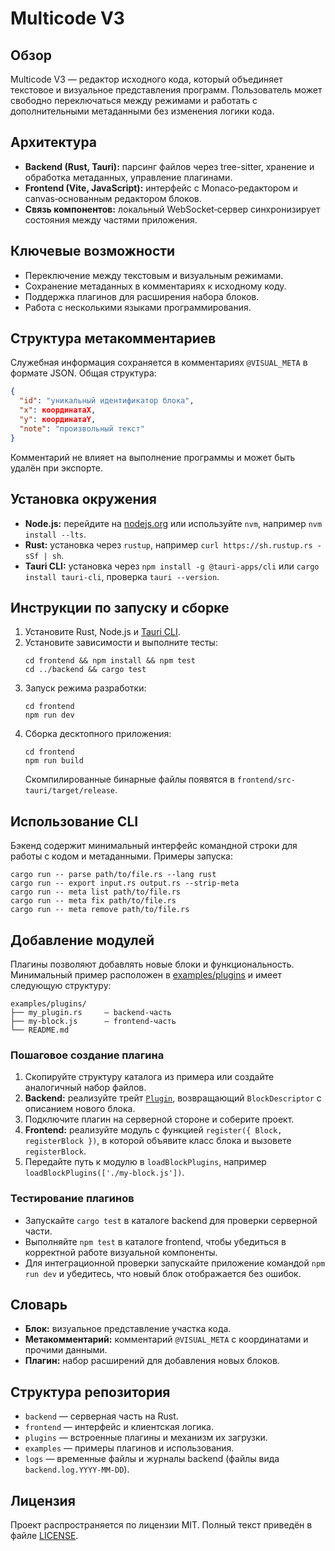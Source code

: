 # Multicode V3

## Обзор
Multicode V3 — редактор исходного кода, который объединяет текстовое и визуальное представления программ. Пользователь может свободно переключаться между режимами и работать с дополнительными метаданными без изменения логики кода.

## Архитектура
- **Backend (Rust, Tauri):** парсинг файлов через tree-sitter, хранение и обработка метаданных, управление плагинами.
- **Frontend (Vite, JavaScript):** интерфейс с Monaco‑редактором и canvas‑основанным редактором блоков.
- **Связь компонентов:** локальный WebSocket‑сервер синхронизирует состояния между частями приложения.

## Ключевые возможности
- Переключение между текстовым и визуальным режимами.
- Сохранение метаданных в комментариях к исходному коду.
- Поддержка плагинов для расширения набора блоков.
- Работа с несколькими языками программирования.

## Структура метакомментариев
Служебная информация сохраняется в комментариях `@VISUAL_META` в формате JSON. Общая структура:
```json
{
  "id": "уникальный идентификатор блока",
  "x": координатаX,
  "y": координатаY,
  "note": "произвольный текст"
}
```
Комментарий не влияет на выполнение программы и может быть удалён при экспорте.

## Установка окружения
- **Node.js:** перейдите на [nodejs.org](https://nodejs.org) или используйте `nvm`, например `nvm install --lts`.
- **Rust:** установка через `rustup`, например `curl https://sh.rustup.rs -sSf | sh`.
- **Tauri CLI:** установка через `npm install -g @tauri-apps/cli` или `cargo install tauri-cli`, проверка `tauri --version`.

## Инструкции по запуску и сборке
1. Установите Rust, Node.js и [Tauri CLI](https://tauri.app).
2. Установите зависимости и выполните тесты:
   ```
   cd frontend && npm install && npm test
   cd ../backend && cargo test
   ```
3. Запуск режима разработки:
   ```
   cd frontend
   npm run dev
   ```
4. Сборка десктопного приложения:
   ```
   cd frontend
   npm run build
   ```
   Скомпилированные бинарные файлы появятся в `frontend/src-tauri/target/release`.

## Использование CLI
Бэкенд содержит минимальный интерфейс командной строки для работы с кодом и метаданными. Примеры запуска:

```
cargo run -- parse path/to/file.rs --lang rust
cargo run -- export input.rs output.rs --strip-meta
cargo run -- meta list path/to/file.rs
cargo run -- meta fix path/to/file.rs
cargo run -- meta remove path/to/file.rs
```

## Добавление модулей
Плагины позволяют добавлять новые блоки и функциональность. Минимальный
пример расположен в [examples/plugins](examples/plugins) и имеет следующую
структуру:

```
examples/plugins/
├── my_plugin.rs     — backend-часть
├── my-block.js      — frontend-часть
└── README.md
```

### Пошаговое создание плагина
1. Скопируйте структуру каталога из примера или создайте аналогичный
   набор файлов.
2. **Backend:** реализуйте трейт [`Plugin`](backend/src/plugins/mod.rs),
   возвращающий `BlockDescriptor` с описанием нового блока.
3. Подключите плагин на серверной стороне и соберите проект.
4. **Frontend:** реализуйте модуль с функцией `register({ Block,
   registerBlock })`, в которой объявите класс блока и вызовете
   `registerBlock`.
5. Передайте путь к модулю в `loadBlockPlugins`, например
   `loadBlockPlugins(['./my-block.js'])`.

### Тестирование плагинов
- Запускайте `cargo test` в каталоге backend для проверки серверной части.
- Выполняйте `npm test` в каталоге frontend, чтобы убедиться в корректной
  работе визуальной компоненты.
- Для интеграционной проверки запускайте приложение командой
  `npm run dev` и убедитесь, что новый блок отображается без ошибок.

## Словарь
- **Блок:** визуальное представление участка кода.
- **Метакомментарий:** комментарий `@VISUAL_META` с координатами и прочими данными.
- **Плагин:** набор расширений для добавления новых блоков.

## Структура репозитория
- `backend` — серверная часть на Rust.
- `frontend` — интерфейс и клиентская логика.
- `plugins` — встроенные плагины и механизм их загрузки.
- `examples` — примеры плагинов и использования.
- `logs` — временные файлы и журналы backend (файлы вида `backend.log.YYYY-MM-DD`).

## Лицензия
Проект распространяется по лицензии MIT. Полный текст приведён в файле [LICENSE](LICENSE).

